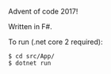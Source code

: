 Advent of code 2017!

Written in F#.

To run (.net core 2 required):
    
    $ cd src/App/
    $ dotnet run
